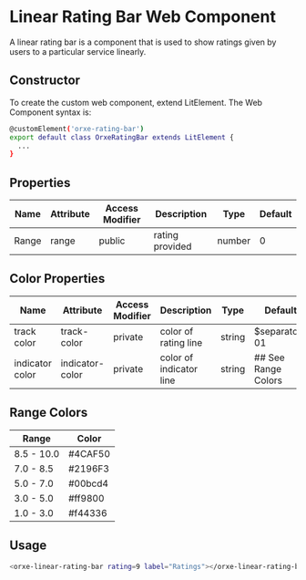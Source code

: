 # Linear Rating Bar Web Component

A linear rating bar is a component that is used to show ratings given by users to a particular service linearly. 

## Constructor

To create the custom web component, extend LitElement. The Web Component syntax is:


```bash
@customElement('orxe-rating-bar')
export default class OrxeRatingBar extends LitElement {
  ...
}
```

## Properties

Name | Attribute | Access Modifier | Description | Type | Default |
--- | --- | --- | --- |--- |--- |
Range | range | public | rating provided | number | 0 | 


## Color Properties
Name | Attribute | Access Modifier | Description | Type | Default |
--- | --- | --- | --- |--- |--- |
track color | track-color | private | color of rating line | string | $separator-01 | 
indicator color | indicator-color | private | color of indicator line | string | ## See Range Colors | 

## Range Colors
Range | Color |
--- | --- |
8.5 - 10.0 | #4CAF50 |
7.0 - 8.5 | #2196F3 |
5.0 - 7.0 | #00bcd4 |
3.0 - 5.0 | #ff9800 |
1.0 - 3.0 | #f44336 |


## Usage
```bash
<orxe-linear-rating-bar rating=9 label="Ratings"></orxe-linear-rating-bar>
```